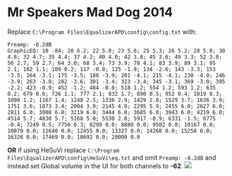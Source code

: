 # Mr Speakers Mad Dog 2014
Replace `C:\Program Files\EqualizerAPO\config\config.txt` with:
```
Preamp: -6.2dB
GraphicEQ: 10 -84; 20 6.2; 22 5.8; 23 5.6; 25 5.3; 26 5.2; 28 5.0; 30 4.8; 32 4.7; 35 4.4; 37 4.2; 40 4.0; 42 3.8; 45 3.6; 49 3.3; 52 3.0; 56 2.7; 59 2.7; 64 3.0; 68 3.4; 73 3.9; 78 4.1; 83 3.9; 89 3.1; 95 2.1; 102 1.1; 109 0.2; 117 -0.8; 125 -1.9; 134 -2.6; 143 -3.3; 153 -3.5; 164 -3.1; 175 -3.5; 188 -3.9; 201 -4.1; 215 -4.1; 230 -4.0; 246 -3.9; 263 -3.8; 282 -3.6; 301 -3.4; 323 -3.4; 345 -3.1; 369 -3.0; 395 -2.2; 423 -0.9; 452 -1.2; 484 -0.8; 518 1.2; 554 1.2; 593 1.2; 635 0.2; 679 0.6; 726 1.1; 777 2.1; 832 1.7; 890 0.5; 952 0.4; 1019 0.3; 1090 1.2; 1167 1.4; 1248 2.5; 1336 2.9; 1429 2.8; 1529 3.7; 1636 3.9; 1751 3.6; 1873 3.4; 2004 3.9; 2145 4.9; 2295 5.9; 2455 6.0; 2627 6.0; 2811 6.0; 3008 6.0; 3219 6.0; 3444 6.0; 3685 6.0; 3943 6.0; 4219 6.0; 4514 5.7; 4830 5.7; 5168 5.0; 5530 2.0; 5917 -0.9; 6331 -1.5; 6775 -0.4; 7249 0.5; 7756 0.3; 8299 0.0; 8880 0.0; 9502 0.0; 10167 0.0; 10879 0.0; 11640 0.0; 12455 0.0; 13327 0.0; 14260 0.0; 15258 0.0; 16326 0.0; 17469 0.0; 18692 0.0; 20000 0.0
```
**OR** if using HeSuVi replace `C:\Program Files\EqualizerAPO\config\HeSuVi\eq.txt` and omit `Preamp: -6.2dB` and instead set Global volume in the UI for both channels to **-62**.
![](https://raw.githubusercontent.com/jaakkopasanen/AutoEq/master/results/Sonoma%20Model%20One/innerfidelity/onear/Mr%20Speakers%20Mad%20Dog%202014/Mr%20Speakers%20Mad%20Dog%202014.png)